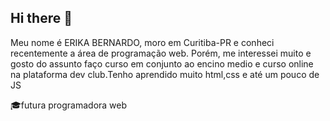 ## Hi there 👋

Meu nome é ERIKA BERNARDO, moro em Curitiba-PR e conheci recentemente a área de programação web. Porém, me interessei muito e gosto do assunto faço curso em conjunto ao encino medio e curso online na plataforma dev club.Tenho aprendido muito 
html,css e até um pouco de JS

🎓futura programadora web 
